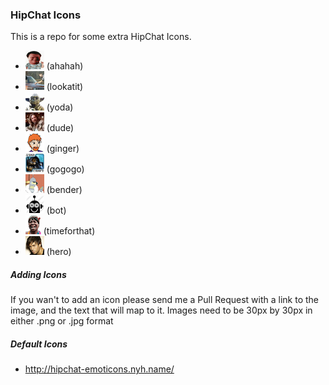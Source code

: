 ### HipChat Icons

This is a repo for some extra HipChat Icons.

* ![](icons/dennis.jpg) (ahahah)
* ![](icons/lookatit.jpg) (lookatit)
* ![](icons/yoda.jpg) (yoda)
* ![](icons/dude.jpg) (dude)
* ![](icons/ginger-fury.jpg) (ginger)
* ![](icons/sc.png) (gogogo)
* ![](icons/bender.jpg) (bender)
* ![](icons/robot.png) (bot)
* ![](icons/timeforthat.gif) (timeforthat)
* ![](icons/hero.jpg) (hero)

##### Adding Icons

If you wan't to add an icon please send me a Pull Request with a link to the image, and the text that will map to it. Images need to be 30px by 30px in either .png or .jpg format


##### Default Icons

* http://hipchat-emoticons.nyh.name/
